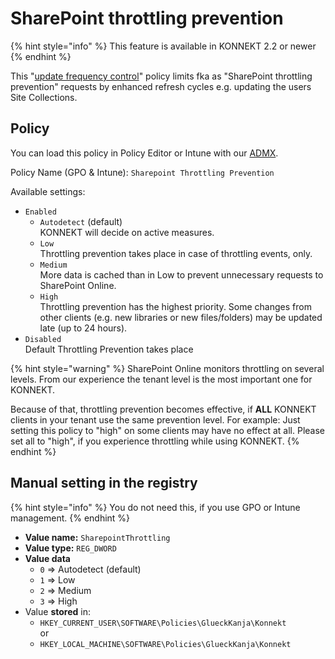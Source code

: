 # SharePoint throttling prevention

{% hint style="info" %}
This feature is available in KONNEKT 2.2 or newer
{% endhint %}

This "[update frequency control](sharepoint-throttling-prevention.md)" policy limits fka as "SharePoint throttling prevention" requests by enhanced refresh cycles e.g. updating the users Site Collections.

## Policy

You can load this policy in Policy Editor or Intune with our [ADMX](../../management-options/settings-via-gpo.md#admx-file).

Policy Name (GPO & Intune): `Sharepoint Throttling Prevention`

Available settings:

* `Enabled`
  * `Autodetect` (default)\
    KONNEKT will decide on active measures.
  * `Low`\
    Throttling prevention takes place in case of throttling events, only.
  * `Medium`\
    More data is cached than in Low to prevent unnecessary requests to SharePoint Online.
  * `High`\
    Throttling prevention has the highest priority. Some changes from other clients (e.g. new libraries or new files/folders) may be updated late (up to 24 hours).
* `Disabled`\
  Default Throttling Prevention takes place

{% hint style="warning" %}
SharePoint Online monitors throttling on several levels. From our experience the tenant level is the most important one for KONNEKT.

Because of that, throttling prevention becomes effective, if **ALL** KONNEKT clients in your tenant use the same prevention level. For example: Just setting this policy to "high" on some clients may have no effect at all. Please set all to "high", if you experience throttling while using KONNEKT.
{% endhint %}

## Manual setting in the registry

{% hint style="info" %}
You do not need this, if you use GPO or Intune management.
{% endhint %}

* **Value name:** `SharepointThrottling`
* **Value type:** `REG_DWORD`
* **Value data**
  * `0` => Autodetect (default)
  * `1` => Low
  * `2` => Medium
  * `3` => High
* Value **stored** in:
  * `HKEY_CURRENT_USER\SOFTWARE\Policies\GlueckKanja\Konnekt`\
    or
  * `HKEY_LOCAL_MACHINE\SOFTWARE\Policies\GlueckKanja\Konnekt`
